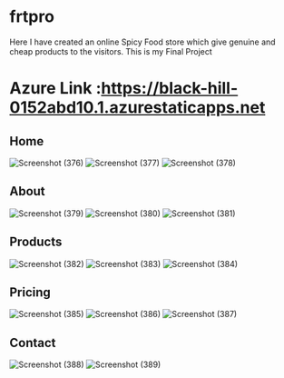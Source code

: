 # frtpro
Here I have created an online Spicy Food store which give genuine and cheap products to the visitors.
This is my Final Project
# Azure Link :https://black-hill-0152abd10.1.azurestaticapps.net
## Home
![Screenshot (376)](https://user-images.githubusercontent.com/98539403/189627218-719f7f5e-daa2-45a5-961c-fc8c15ecaa03.png)
![Screenshot (377)](https://user-images.githubusercontent.com/98539403/189627231-eb3cd2e6-f509-4c4d-8f53-bea4362efed7.png)
![Screenshot (378)](https://user-images.githubusercontent.com/98539403/189627245-aad6f465-53e2-4701-b02d-994fbbe1b274.png)
## About
![Screenshot (379)](https://user-images.githubusercontent.com/98539403/189627594-a102a960-5aad-4640-b854-688b8393d87a.png)
![Screenshot (380)](https://user-images.githubusercontent.com/98539403/189627612-4609d9f8-60bd-47b5-967b-8c0cfb75bdcc.png)
![Screenshot (381)](https://user-images.githubusercontent.com/98539403/189627621-085d5868-465f-49ad-b786-865bcd55a1e0.png)
## Products
![Screenshot (382)](https://user-images.githubusercontent.com/98539403/189627881-6bac9cfd-fd26-4664-947d-f5c4a18f65ff.png)
![Screenshot (383)](https://user-images.githubusercontent.com/98539403/189627894-41106d46-7c0a-420b-99d4-bde97cf6743f.png)
![Screenshot (384)](https://user-images.githubusercontent.com/98539403/189627896-ff718a41-9923-4f92-bd57-2d82555d7a10.png)
## Pricing
![Screenshot (385)](https://user-images.githubusercontent.com/98539403/189628169-cc60dfa0-0d26-4300-87bc-a348bb5ebf77.png)
![Screenshot (386)](https://user-images.githubusercontent.com/98539403/189628188-03603bd1-54fc-41b3-9d1d-a9778af8475c.png)
![Screenshot (387)](https://user-images.githubusercontent.com/98539403/189628190-07c2ab0d-20c5-4d71-a381-dc277ee9f1a9.png)
## Contact
![Screenshot (388)](https://user-images.githubusercontent.com/98539403/189628396-8ab207ce-e303-4299-b20a-79e524447402.png)
![Screenshot (389)](https://user-images.githubusercontent.com/98539403/189628403-d07106e2-bf18-4859-bc05-b3ae8f0cdee2.png)
